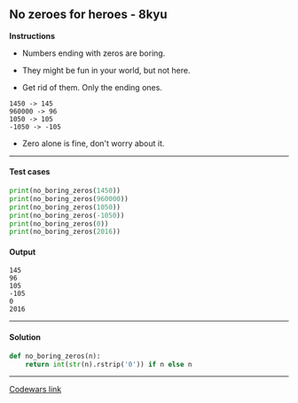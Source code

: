## No zeroes for heroes - 8kyu

**Instructions**

- Numbers ending with zeros are boring.

- They might be fun in your world, but not here.

- Get rid of them. Only the ending ones.

```
1450 -> 145
960000 -> 96
1050 -> 105
-1050 -> -105
```

- Zero alone is fine, don't worry about it. 

---

#### Test cases

```python
print(no_boring_zeros(1450))
print(no_boring_zeros(960000))
print(no_boring_zeros(1050))
print(no_boring_zeros(-1050))
print(no_boring_zeros(0))
print(no_boring_zeros(2016))
```

#### Output 

```
145
96
105
-105
0
2016
```

---

#### Solution

```python
def no_boring_zeros(n):
    return int(str(n).rstrip('0')) if n else n
```

---

[Codewars link](https://www.codewars.com/kata/570a6a46455d08ff8d001002)
